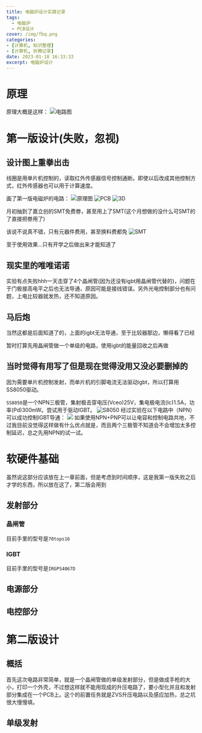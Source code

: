 ```yaml
---
title: 电磁炉设计实践记录
tags:
  - 电磁炉
  - PCB设计
cover: /img/fbq.png
categories:
- [计算机, 知识整理]
- [计算机, 折腾记录]
date: 2023-01-18 16:33:33
excerpt: 电磁炉设计
---
```

# 原理
原理大概是这样：
![电路图](fbq.png)

# 第一版设计(失败，忽视)
## 设计图上重拳出击
线圈是用单片机控制的，读取红外传感器信号控制通断。即使以后改成其他控制方式，红外传感器也可以用于计算速度。

画了第一版电磁炉的电路：
![原理图](QQ截图20230118181906.png)
![PCB](QQ截图20230118181950.png)
![3D](QQ截图20230118212713.png)

月初抽到了嘉立创的SMT免费劵，甚至用上了SMT(这个月想做的没什么可SMT的了直接把劵用了)

该说不说真不错，只有元器件费用，甚至换料费都免
![SMT](SMT.png)

至于使用效果...只有开学之后做出来才能知道了
## 现实里的唯唯诺诺
实验有点失败hhh一天击穿了4个晶闸管(因为还没有igbt用晶闸管代替的)，问题在于门极接高电平之后也无法导通，原因可能是接线错误。另外光电控制部分也有问题，上电比较器就发热，还不知道原因。

## 马后炮
当然这都是后面知道了的，上面的igbt无法导通，至于比较器那边，懒得看了已经

暂时打算先用晶闸管做一个单级的电路，使用igbt的能量回收之后再做

## 当时觉得有用写了但是现在觉得没用又没必要删掉的
因为需要单片机控制发射，而单片机的引脚电流无法驱动igbt，所以打算用SS8050驱动。

`SS8050`是一个NPN三极管，集射极击穿电压(Vceo)25V，集电极电流(Ic)1.5A，功率(Pd)300mW。尝试用于驱动IGBT。
![S8050](v2-622a1dcf61411cea58ce0aa88e3f4a8c_720w.webp)
经过实验在以下电路中（NPN）可以成功控制IGBT导通：
![](IGBT使用三极管触发电路.png)
如果使用NPN+PNP可以让电容和控制电路共地，不过我目前没觉得这样做有什么优点就是，而且两个三极管不知道会不会增加太多控制延迟，总之先用NPN的试一试。

# 软硬件基础
虽然说这部分应该放在上一章前面，但是考虑到时间顺序，这是我第一版失败之后才学的东西，所以放在这了，第二版会用到
## 发射部分
### 晶闸管
目前手里的型号是`70tops16`
### IGBT
目前手里的型号是`IRGPS4067D`
## 电源部分

## 电控部分


# 第二版设计
## 概括
首先这次电路非常简单，就是一个晶闸管做的单级发射部分，但是做成手枪的大小，打印一个外壳，不过想这样就不能用现成的升压电路了，要小型化并且和发射部分集成在一个PCB上。这个的前置任务就是ZVS升压电路以及感应加热，总之坑很大慢慢填。


## 单级发射
